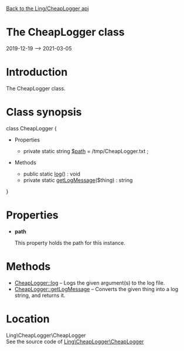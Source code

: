 [Back to the Ling/CheapLogger api](https://github.com/lingtalfi/CheapLogger/blob/master/doc/api/Ling/CheapLogger.md)



The CheapLogger class
================
2019-12-19 --> 2021-03-05






Introduction
============

The CheapLogger class.



Class synopsis
==============


class <span class="pl-k">CheapLogger</span>  {

- Properties
    - private static string [$path](#property-path) = /tmp/CheapLogger.txt ;

- Methods
    - public static [log](https://github.com/lingtalfi/CheapLogger/blob/master/doc/api/Ling/CheapLogger/CheapLogger/log.md)() : void
    - private static [getLogMessage](https://github.com/lingtalfi/CheapLogger/blob/master/doc/api/Ling/CheapLogger/CheapLogger/getLogMessage.md)($thing) : string

}




Properties
=============

- <span id="property-path"><b>path</b></span>

    This property holds the path for this instance.
    
    



Methods
==============

- [CheapLogger::log](https://github.com/lingtalfi/CheapLogger/blob/master/doc/api/Ling/CheapLogger/CheapLogger/log.md) &ndash; Logs the given argument(s) to the log file.
- [CheapLogger::getLogMessage](https://github.com/lingtalfi/CheapLogger/blob/master/doc/api/Ling/CheapLogger/CheapLogger/getLogMessage.md) &ndash; Converts the given thing into a log string, and returns it.





Location
=============
Ling\CheapLogger\CheapLogger<br>
See the source code of [Ling\CheapLogger\CheapLogger](https://github.com/lingtalfi/CheapLogger/blob/master/CheapLogger.php)



